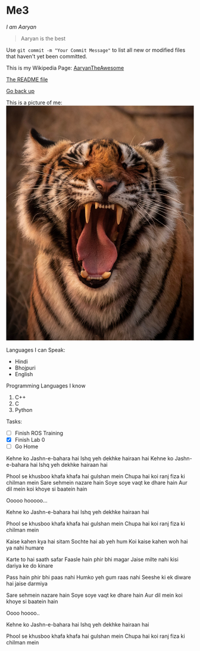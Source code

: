 # Me3 

*I am Aaryan*

>Aaryan is the best

Use `git commit -m "Your Commit Message"` to list all new or modified files that haven't yet been committed.

This is my Wikipedia Page: [AaryanTheAwesome](https://en.wikipedia.org/wiki/Albert_Einstein)

[The README file](README.md)

[Go back up](#me)

This is a picture of me: 
![Me](tiger.jpg)

Languages I can Speak:
- Hindi
- Bhojpuri
- English

Programming Languages I know
1. C++
2. C
3. Python

Tasks:
- [ ] Finish ROS Training
- [X] Finish Lab 0
- [ ] Go Home

Kehne ko Jashn-e-bahara hai
Ishq yeh dekhke hairaan hai
Kehne ko Jashn-e-bahara hai
Ishq yeh dekhke hairaan hai

Phool se khusboo khafa khafa hai gulshan mein
Chupa hai koi ranj fiza ki chilman mein
Sare sehmein nazare hain
Soye soye vaqt ke dhare hain
Aur dil mein koi khoye si baatein hain

Ooooo hooooo…

Kehne ko Jashn-e-bahara hai
Ishq yeh dekhke hairaan hai

Phool se khusboo khafa khafa hai gulshan mein
Chupa hai koi ranj fiza ki chilman mein

Kaise kahen kya hai sitam
Sochte hai ab yeh hum
Koi kaise kahen woh hai ya nahi humare

Karte to hai saath safar
Faasle hain phir bhi magar
Jaise milte nahi kisi dariya ke do kinare

Pass hain phir bhi paas nahi
Humko yeh gum raas nahi
Seeshe ki ek diware hai jaise darmiya

Sare sehmein nazare hain
Soye soye vaqt ke dhare hain
Aur dil mein koi khoye si baatein hain

Oooo hoooo..

Kehne ko Jashn-e-bahara hai
Ishq yeh dekhke hairaan hai

Phool se khusboo khafa khafa hai gulshan mein
Chupa hai koi ranj fiza ki chilman mein